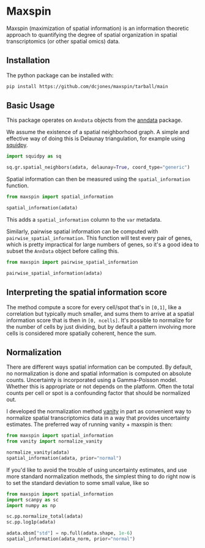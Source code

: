 
# Maxspin

Maxspin (maximization of spatial information) is an information theoretic
approach to quantifying the degree of spatial organization in spatial
transcriptomics (or other spatial omics) data.

## Installation

The python package can be installed with:
```sh
pip install https://github.com/dcjones/maxspin/tarball/main
```


## Basic Usage

This package operates on `AnnData` objects from the [anndata](https://github.com/scverse/anndata) package.

We assume the existence of a spatial neighborhood graph. A simple and effective
way of doing this is Delaunay triangulation, for example using [squidpy](https://github.com/scverse/squidpy).

```python
import squidpy as sq

sq.gr.spatial_neighbors(adata, delaunay=True, coord_type="generic")
```

Spatial information can then be measured using the `spatial_information` function.

```python
from maxspin import spatial_information

spatial_information(adata)
```

This adds a `spatial_information` column to the `var` metadata.

Similarly, pairwise spatial information can be computed with
`pairwise_spatial_information`. This function will test every pair of genes,
which is pretty impractical for large numbers of genes, so it's a good idea to
subset the `AnnData` object before calling this.


```python
from maxspin import pairwise_spatial_information

pairwise_spatial_information(adata)
```

## Interpreting the spatial information score

The method compute a score for every cell/spot that's in `[0,1]`, like a
correlation but typically much smaller, and sums them to arrive at a spatial
information score that is then in `[0, ncells]`. It's possible to normalize for
the number of cells by just dividing, but by default a pattern involving more
cells is considered more spatially coherent, hence the sum.

## Normalization

There are different ways spatial information can be computed. By default, no
normalization is done and spatial information is computed on absolute counts.
Uncertainty is incorporated using a Gamma-Poisson model. Whether this is
appropriate or not depends on the platform. Often the total counts per cell or
spot is a confounding factor that should be normalized out.

I developed the normalization method [vanity](https://github.com/dcjones/vanity)
in part as convenient way to normalize spatial transcriptomics data in a way
that provides uncertainty estimates. The preferred way of running vanity + maxspin is then:

```python
from maxspin import spatial_information
from vanity import normalize_vanity

normalize_vanity(adata)
spatial_information(adata, prior="normal")

```

If you'd like to avoid the trouble of using uncertainty estimates, and use more
standard normalization methods, the simplest thing to do right now is to set the
standard deviation to some small value, like so
```python
from maxspin import spatial_information
import scanpy as sc
import numpy as np

sc.pp.normalize_total(adata)
sc.pp.log1p(adata)

adata.obsm["std"] = np.full(adata.shape, 1e-6)
spatial_information(adata_norm, prior="normal")

```

